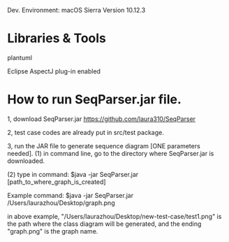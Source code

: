 Dev. Environment: macOS Sierra Version 10.12.3

# Libraries & Tools
plantuml

Eclipse AspectJ plug-in enabled

# How to run SeqParser.jar file. 

1, download SeqParser.jar
https://github.com/laura310/SeqParser

2, test case codes are already put in src/test package.

3, run the JAR file to generate sequence diagram [ONE parameters needed].
(1) in command line, go to the directory where SeqParser.jar is downloaded.

(2) type in command:
$java -jar SeqParser.jar [path_to_where_graph_is_created]

Example command:
$java -jar SeqParser.jar /Users/laurazhou/Desktop/graph.png

in above example, "/Users/laurazhou/Desktop/new-test-case/test1.png" is the path where the class diagram will be generated, and the ending "graph.png" is the graph name.

